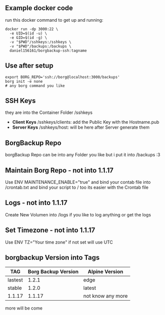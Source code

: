 ## Example docker code
run this docker command to get up and running:

```
docker run -dp 3000:22 \
  -e UID=$(id -u) \
  -e GID=$(id -g) \
  -v "$PWD"/sshkeys:/sshkeys \
  -v "$PWD"/backups:/backups \
  daniel156161/borgbackup-ssh:tagname
```

## Use after setup
```
export BORG_REPO='ssh://borg@localhost:3000/backups'
borg init -e none
# any borg command you like
```


## SSH Keys
they are into the Container Folder /sshkeys

- **Client Keys** /sshkeys/clients:  add the Public Key with the Hostname.pub
- **Server Keys** /sshkeys/host:  will be here after Server generate them


## BorgBackup Repo

borgBackup Repo can be into any Folder you like but i put it into /backups :3

## Maintain Borg Repo - not into 1.1.17
Use ENV MAINTENANCE_ENABLE="true" and bind your contab file into /crontab.txt and bind your script to / too its easier with the Crontab file

## Logs - not into 1.1.17
Create New Volumen into /logs if you like to log anything or get the logs

## Set Timezone - not into 1.1.17
Use ENV TZ="Your time zone" if not set will use UTC

## borgbackup Version into Tags

| TAG | Borg Backup Version | Alpine Version |
| ----------- | ----------- |  ----------- |
| lastest | 1.2.1                         | edge                 |
| stable    | 1.2.0                         | latest                  |
| 1.1.17  | 1.1.17                       | not know any more |

more will be come
